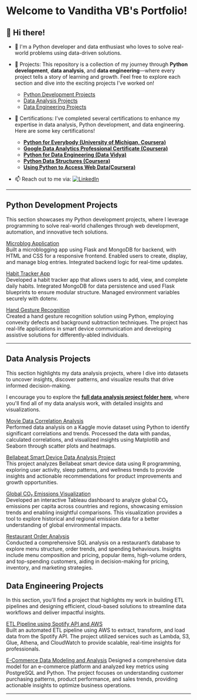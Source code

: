 # Welcome to Vanditha VB's Portfolio!

## 👋 Hi there!
- 🔭 I'm a Python developer and data enthusiast who loves to solve real-world problems using data-driven solutions.

- 💼 Projects: This repository is a collection of my journey through **Python development**, **data analysis**, and **data engineering**—where every project tells a story of learning and growth. Feel free to explore each section and dive into the exciting projects I've worked on! 
     - [Python Development Projects](#python-development-projects)
  <!-- - Web development, automation, and innovative tech solutions.-->
     - [Data Analysis Projects](#data-analysis-projects)
  <!-- - Insightful data exploration, visualizations, and trend analysis.-->
     - [Data Engineering Projects](#data-engineering-projects)
  <!-- - Building scalable ETL pipelines and cloud-based solutions.-->
  
- 📜 Certifications: I’ve completed several certifications to enhance my expertise in data analysis, Python development, and data engineering. Here are some key certifications!
   - **[Python for Everybody (University of Michigan, Coursera)](https://www.coursera.org/account/accomplishments/verify/R9UYWNS4W5YZ)**
   - **[Google Data Analytics Professional Certificate (Coursera)](https://coursera.org/share/09762e92c1f747b3fde10e1fc41ac4c5)**
   - **[Python for Data Engineering (Data Vidya)](https://www.linkedin.com/feed/update/urn:li:activity:7248794563635556352/)**
   - **[Python Data Structures (Coursera)](https://www.coursera.org/account/accomplishments/verify/SZS6P66DKVM9)**
   - **[Using Python to Access Web Data(Coursera)](https://www.coursera.org/account/accomplishments/verify/MWHS96GHCF6S)**
     
<!--- 🧑🏻‍🏫 I am currenly learning
   - Data warehousing concepts with snowflake
   - Apache Spark with Databricks
   - Statistical Analysis-->

- 📫 Reach out to me via:
     [![LinkedIn](https://img.shields.io/badge/LinkedIn-0077B5?logo=linkedin&logoColor=white)](https://www.linkedin.com/in/vanditha-vb-6b9b12196/)  

<!--## 💼 My Projects
This repository is a collection of my journey through **Python development**, **data analysis**, and **data engineering**—where every project tells a story of learning and growth. Feel free to explore each section and dive into the exciting projects I've worked on! 
- [Python Development Projects](#python-development-projects)
  <!-- - Web development, automation, and innovative tech solutions.-->
<!--- [Data Analysis Projects](#data-analysis-projects)
  <!-- - Insightful data exploration, visualizations, and trend analysis.-->
<!--- [Data Engineering Projects](#data-engineering-projects)
  <!-- - Building scalable ETL pipelines and cloud-based solutions.-->

<!--## 📜 Certifications
I’ve completed several certifications to enhance my expertise in data analysis, Python development, and data engineering. Here are some key certifications!
- **[Python for Data Engineering (Data Vidya)](https://www.linkedin.com/feed/update/urn:li:activity:7248794563635556352/)**  
- **[Google Data Analytics Professional Certificate (Coursera)](https://coursera.org/share/09762e92c1f747b3fde10e1fc41ac4c5)**  
- **[Python for Everybody (University of Michigan, Coursera)](https://coursera.org/share/190b05f04c18dc0905b2e96be471f52e)**  -->
---

## Python Development Projects

This section showcases my Python development projects, where I leverage programming to solve real-world challenges through web development, automation, and innovative tech solutions.

[Microblog Application](https://github.com/vandithavb/microblog-python-web)  
Built a microblogging app using Flask and MongoDB for backend, with HTML and CSS for a responsive frontend. Enabled users to create, display, and manage blog entries. Integrated backend logic for real-time updates.  

[Habit Tracker App](https://github.com/vandithavb/HabitTracker)  
Developed a habit tracker app that allows users to add, view, and complete daily habits. Integrated MongoDB for data persistence and used Flask blueprints to ensure modular structure. Managed environment variables securely with dotenv.

[Hand Gesture Recognition](https://github.com/vandithavb/git-repo)  
Created a hand gesture recognition solution using Python, employing convexity
defects and background subtraction techniques. The project has real-life applications in smart device communication
and developing assistive solutions for differently-abled individuals.



---

## Data Analysis Projects

This section highlights my data analysis projects, where I dive into datasets to uncover insights, discover patterns, and visualize results that drive informed decision-making.

I encourage you to explore the **[full data analysis project folder here](https://github.com/vandithavb/Data_Analysis_Projects)**, where you'll find all of my data analysis work, with detailed insights and visualizations.

[Movie Data Correlation Analysis](https://github.com/vandithavb/Data_Analysis_Projects/tree/main/Movie%20Data%20Correlation%20Analysis)  
Performed data analysis on a Kaggle movie dataset using Python to identify significant correlations and trends. Processed the data with pandas, calculated correlations, and visualized insights using Matplotlib and Seaborn through scatter plots and heatmaps.

[Bellabeat Smart Device Data Analysis Project](https://github.com/vandithavb/Data_Analysis_Projects/tree/main/Smart%20Device%20Data%20Analysis)  
This project analyzes Bellabeat smart device data using R programming, exploring user activity, sleep patterns, and wellness trends to provide insights and actionable recommendations for product improvements and growth opportunities.

[Global CO₂ Emissions Visualization](https://github.com/vandithavb/Data_Analysis_Projects/tree/main/Global%20co2%20emissions)  
Developed an interactive Tableau dashboard to analyze global CO₂ emissions per capita across countries and regions, showcasing emission trends and enabling insightful comparisons. This visualization provides a tool to explore historical and regional emission data for a better understanding of global environmental impacts.

[Restaurant Order Analysis](https://github.com/vandithavb/Data_Analysis_Projects/tree/main/Restaurant%20Order%20Analysis)  
Conducted a comprehensive SQL analysis on a restaurant’s database to explore menu structure, order trends, and spending behaviours. Insights include menu composition and pricing, popular items, high-volume orders, and top-spending customers, aiding in decision-making for pricing, inventory, and marketing strategies.  

## Data Engineering Projects

In this section, you'll find a project that highlights my work in building ETL pipelines and designing efficient, cloud-based solutions to streamline data workflows and deliver impactful insights.

[ETL Pipeline using Spotify API and AWS](https://github.com/vandithavb/Spotify-end-to-end-ETL-data-Pipeline--AWS)  
Built an automated ETL pipeline using AWS to extract, transform, and load data from the Spotify API. The project utilized services such as Lambda, S3, Glue, Athena, and CloudWatch to provide scalable, real-time insights for professionals.  

[E-Commerce Data Modeling and Analysis](https://github.com/vandithavb/vandithavb/tree/main/E-Commerce%20Data%20Modeling%20and%20Analysis)
Designed a comprehensive data model for an e-commerce platform and analyzed key metrics using PostgreSQL and Python. The project focuses on understanding customer purchasing patterns, product performance, and sales trends, providing actionable insights to optimize business operations.

---

<!---## Let's Connect!
I'd love to collaborate and chat about projects, ideas, or anything tech-related! Feel free to reach out via:

[![LinkedIn](https://img.shields.io/badge/LinkedIn-0077B5?logo=linkedin&logoColor=white)](https://www.linkedin.com/in/vanditha-vb-6b9b12196/)  



 

<!--- 👯 I’m looking to collaborate on ...
- 🤔 I’m looking for help with ...
- 💬 Ask me about ...

- 😄 Pronouns: ...
- ⚡ Fun fact: ...

